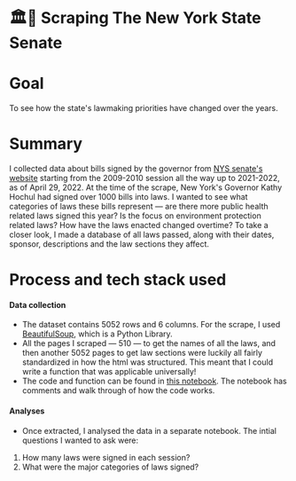 # 🏛️🗽 Scraping The New York State Senate

# Goal
To see how the state's lawmaking priorities have changed over the years.

# Summary
I collected data about bills signed by the governor from [NYS senate's website](https://www.nysenate.gov/) starting from the 2009-2010 session all the way up to 2021-2022, as of April 29, 2022. At the time of the scrape, New York's Governor Kathy Hochul had signed over 1000 bills into laws. I wanted to see what categories of laws these bills represent — are there more public health related laws signed this year? Is the focus on environment protection related laws? How have the laws enacted changed overtime? To take a closer look, I made a database of all laws passed, along with their dates, sponsor, descriptions and the law sections they affect.

# Process and tech stack used

#### Data collection
- The dataset contains 5052 rows and 6 columns. For the scrape, I used [BeautifulSoup](https://www.crummy.com/software/BeautifulSoup/bs4/doc/), which is a Python Library.
- All the pages I scraped — 510 — to get the names of all the laws, and then another 5052 pages to get law sections were luckily all fairly standardized in how the html was structured. This meant that I could write a function that was applicable universally!
- The code and function can be found in [this notebook](https://github.com/areenaarora/new-york-senate_scrape/blob/main/Ten-year-scrape.ipynb). The notebook has comments and walk through of how the code works.

#### Analyses
- Once extracted, I analysed the data in a separate notebook. The intial questions I wanted to ask were:
1. How many laws were signed in each session?
2. What were the major categories of laws signed?
